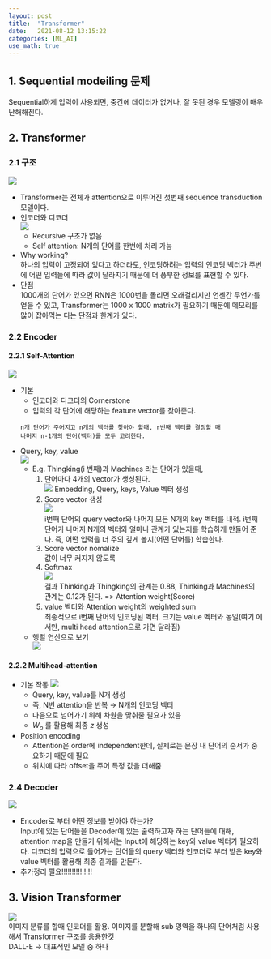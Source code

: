 ```yaml
---
layout: post
title:  "Transformer"
date:   2021-08-12 13:15:22
categories: [ML_AI]
use_math: true
---
```


## 1. Sequential modeiling 문제
 Sequential하게 입력이 사용되면, 중간에 데이터가 없거나, 잘 못된 경우 모델링이 매우 난해해진다. 

## 2. Transformer
### 2.1 구조
![](/assets/image/ML_AI/trans_1.PNG)  
* Transformer는 전체가 attention으로 이루어진 첫번째 sequence transduction 모델이다.
* 인코더와 디코더  
    ![](/assets/image/ML_AI/trans_2.PNG)  
    * Recursive 구조가 없음
    * Self attention: N개의 단어를 한번에 처리 가능
* Why working?  
 하나의 입력이 고정되어 있다고 하더라도, 인코딩하려는 입력의 인코딩 벡터가 주변에 어떤 입력들에 따라 값이 달라지기 때문에 더 풍부한 정보를 표현할 수 있다.
* 단점   
 1000개의 단어가 있으면 RNN은 1000번을 돌리면 오래걸리지만 언젠간 무언가를 얻을 수 있고, Transformer는 1000 x 1000 matrix가 필요하기 때문에 메모리를 많이 잡아먹는 다는 단점과 한계가 있다.

### 2.2 Encoder
#### 2.2.1 Self-Attention
![](/assets/image/ML_AI/trans_3.PNG) 
* 기본
    * 인코더와 디코더의 Cornerstone
    * 입력의 각 단어에 해당하는 feature vector를 찾아준다.
    ```
    n개 단어가 주어지고 n개의 벡터를 찾아야 할때, r번째 벡터를 결정할 때
    나머지 n-1개의 단어(벡터)를 모두 고려한다.
    ```
* Query, key, value  
    ![](/assets/image/ML_AI/trans_4.PNG)  
    * E.g. Thingking(i 번째)과 Machines 라는 단어가 있을때,
        1. 단어마다 4개의 vector가 생성된다.  
        ![](/assets/image/ML_AI/trans_5.PNG) 
        Embedding, Query, keys, Value 벡터 생성
        2. Score vector 생성  
        ![](/assets/image/ML_AI/trans_6.PNG)  
        i번째 단어의 query vector와 나머지 모든 N개의 key 벡터를 내적. i번째 단어가 나머지 N개의 벡터와 얼마나 관계가 있는지를 학습하게 만들어 준다. 즉, 어떤 입력을 더 주의 깊게 볼지(어떤 단어를) 학습한다.
        3. Score vector nomalize  
        값이 너무 커지지 않도록
        4. Softmax  
        ![](/assets/image/ML_AI/trans_8.PNG)  
        결과 Thinking과 Thingking의 관계는 0.88, Thinking과 Machines의 관계는 0.12가 된다. => Attention weight(Score)
        5. value 벡터와 Attention weight의 weighted sum  
        최종적으로 i번째 단어의 인코딩된 벡터. 크기는 value 벡터와 동일(여기 에서만, multi head attention으로 가면 달라짐)
    * 행렬 연산으로 보기  
    ![](/assets/image/ML_AI/trans_7.PNG)   

#### 2.2.2 Multihead-attention
* 기본 작동
    ![](/assets/image/ML_AI/trans_9.png)   
    * Query, key, value를 N개 생성
    * 즉, N번 attention을 반복 $\rightarrow$ N개의 인코딩 벡터
    * 다음으로 넘어가기 위해 차원을 맞춰줄 필요가 있음
    * $W_o$ 를 활용해 최종 $z$ 생성
* Position encoding
    * Attention은 order에 independent한데, 실제로는 문장 내 단어의 순서가 중요하기 때문에 필요
    * 위치에 따라 offset을 주어 특정 값을 더해줌

### 2.4 Decoder
![](/assets/image/ML_AI/trans_10.png)  
* Encoder로 부터 어떤 정보를 받아야 하는가?  
 Input에 있는 단어들을 Decoder에 있는 출력하고자 하는 단어들에 대해, attention map을 만들기 위해서는 Input에 해당하는 key와 value 벡터가 필요하다. 디코더의 입력으로 들어가는 단어들의 query 벡터와 인코더로 부터 받은 key와 value 벡터를 활용해 최종 결과를 만든다.
* 추가정리 필요!!!!!!!!!!!!!!!

## 3. Vision Transformer
 ![](/assets/image/ML_AI/trans_11.png)  
 이미지 분류를 할때 인코더를 활용. 이미지를 분할해 sub 영역을 하나의 단어처럼 사용해서 Transformer 구조를 응용한것  
 DALL-E -> 대표적인 모델 중 하나






